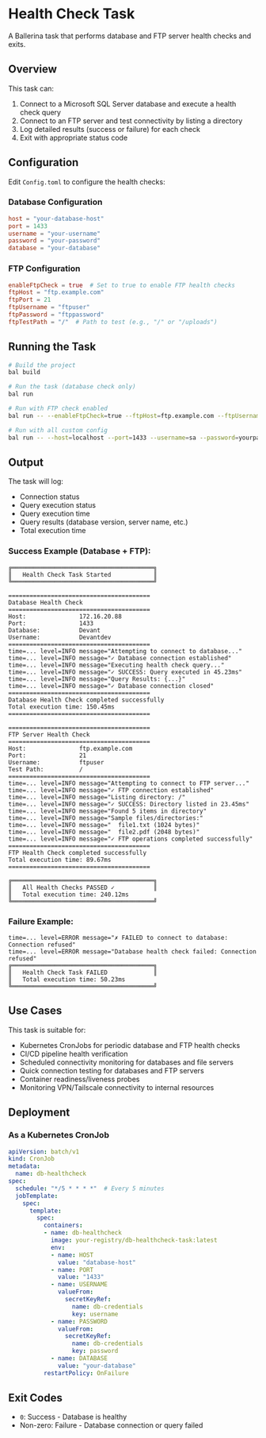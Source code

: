 # Health Check Task

A Ballerina task that performs database and FTP server health checks and exits.

## Overview

This task can:
1. Connect to a Microsoft SQL Server database and execute a health check query
2. Connect to an FTP server and test connectivity by listing a directory
3. Log detailed results (success or failure) for each check
4. Exit with appropriate status code

## Configuration

Edit `Config.toml` to configure the health checks:

### Database Configuration
```toml
host = "your-database-host"
port = 1433
username = "your-username"
password = "your-password"
database = "your-database"
```

### FTP Configuration
```toml
enableFtpCheck = true  # Set to true to enable FTP health checks
ftpHost = "ftp.example.com"
ftpPort = 21
ftpUsername = "ftpuser"
ftpPassword = "ftppassword"
ftpTestPath = "/"  # Path to test (e.g., "/" or "/uploads")
```

## Running the Task

```bash
# Build the project
bal build

# Run the task (database check only)
bal run

# Run with FTP check enabled
bal run -- --enableFtpCheck=true --ftpHost=ftp.example.com --ftpUsername=user --ftpPassword=pass

# Run with all custom config
bal run -- --host=localhost --port=1433 --username=sa --password=yourpass --database=master --enableFtpCheck=true --ftpHost=ftp.example.com --ftpPort=21 --ftpUsername=ftpuser --ftpPassword=ftppass --ftpTestPath=/
```

## Output

The task will log:
- Connection status
- Query execution status
- Query execution time
- Query results (database version, server name, etc.)
- Total execution time

### Success Example (Database + FTP):
```
╔════════════════════════════════════════╗
║   Health Check Task Started            ║
╚════════════════════════════════════════╝

========================================
Database Health Check
========================================
Host:               172.16.20.88
Port:               1433
Database:           Devant
Username:           Devantdev
========================================
time=... level=INFO message="Attempting to connect to database..."
time=... level=INFO message="✓ Database connection established"
time=... level=INFO message="Executing health check query..."
time=... level=INFO message="✓ SUCCESS: Query executed in 45.23ms"
time=... level=INFO message="Query Results: {...}"
time=... level=INFO message="✓ Database connection closed"
========================================
Database Health Check completed successfully
Total execution time: 150.45ms
========================================

========================================
FTP Server Health Check
========================================
Host:               ftp.example.com
Port:               21
Username:           ftpuser
Test Path:          /
========================================
time=... level=INFO message="Attempting to connect to FTP server..."
time=... level=INFO message="✓ FTP connection established"
time=... level=INFO message="Listing directory: /"
time=... level=INFO message="✓ SUCCESS: Directory listed in 23.45ms"
time=... level=INFO message="Found 5 items in directory"
time=... level=INFO message="Sample files/directories:"
time=... level=INFO message="  file1.txt (1024 bytes)"
time=... level=INFO message="  file2.pdf (2048 bytes)"
time=... level=INFO message="✓ FTP operations completed successfully"
========================================
FTP Health Check completed successfully
Total execution time: 89.67ms
========================================

╔════════════════════════════════════════╗
║   All Health Checks PASSED ✓           ║
║   Total execution time: 240.12ms
╚════════════════════════════════════════╝
```

### Failure Example:
```
time=... level=ERROR message="✗ FAILED to connect to database: Connection refused"
time=... level=ERROR message="Database health check failed: Connection refused"
╔════════════════════════════════════════╗
║   Health Check Task FAILED             ║
║   Total execution time: 50.23ms
╚════════════════════════════════════════╝
```

## Use Cases

This task is suitable for:
- Kubernetes CronJobs for periodic database and FTP health checks
- CI/CD pipeline health verification
- Scheduled connectivity monitoring for databases and file servers
- Quick connection testing for databases and FTP servers
- Container readiness/liveness probes
- Monitoring VPN/Tailscale connectivity to internal resources

## Deployment

### As a Kubernetes CronJob

```yaml
apiVersion: batch/v1
kind: CronJob
metadata:
  name: db-healthcheck
spec:
  schedule: "*/5 * * * *"  # Every 5 minutes
  jobTemplate:
    spec:
      template:
        spec:
          containers:
          - name: db-healthcheck
            image: your-registry/db-healthcheck-task:latest
            env:
            - name: HOST
              value: "database-host"
            - name: PORT
              value: "1433"
            - name: USERNAME
              valueFrom:
                secretKeyRef:
                  name: db-credentials
                  key: username
            - name: PASSWORD
              valueFrom:
                secretKeyRef:
                  name: db-credentials
                  key: password
            - name: DATABASE
              value: "your-database"
          restartPolicy: OnFailure
```

## Exit Codes

- `0`: Success - Database is healthy
- Non-zero: Failure - Database connection or query failed
